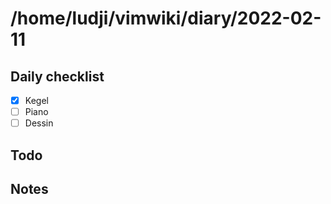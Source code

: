 # /home/ludji/vimwiki/diary/2022-02-11

## Daily checklist

* [X] Kegel
* [ ] Piano
* [ ] Dessin

## Todo

## Notes

